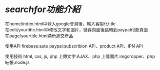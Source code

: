 # _searchfor功能介紹_

在home/index.html中登入google會員後，輸入客製化title<br>
在edit/<a>yourtitle</a>.html中修改文字和圖片，儲存頁面後跳轉到paypal付款頁面<br>
在page/<a>yourtitle</a>.html顯示遞交產品<br>

使用API
firebase:aute
paypal:subscribion API、product API、IPN API

使用技術
html, css, js, php
上傳文字:AJAX、php
上傳圖片:imgcropper、php
結帳:node.js
